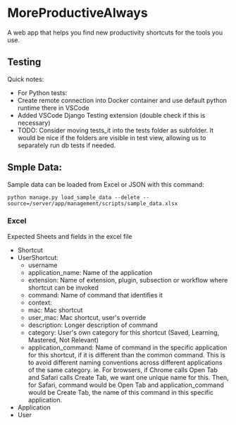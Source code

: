 # MoreProductiveAlways
A web app that helps you find new productivity shortcuts for the tools you use.


## Testing

Quick notes:
- For Python tests:
- Create remote connection into Docker container and use default python runtime there in VSCode
- Added VSCode Django Testing extension (double check if this is necessary)
- TODO: Consider moving tests_it into the tests folder as subfolder. It would be nice if the folders are visible in test view, allowing us to separately run db tests if needed.

## Smple Data:

Sample data can be loaded from Excel or JSON with this command:

`python manage.py load_sample_data --delete --source=/server/app/management/scripts/sample_data.xlsx`

### Excel
Expected Sheets and fields in the excel file
- Shortcut
- UserShortcut:
    - username
    - application_name: Name of the application
    - extension: Name of extension, plugin, subsection or workflow where shortcut can be invoked
    - command: Name of command that identifies it
    - context: 
    - mac: Mac shortcut
    - user_mac: Mac shortcut, user's override
    - description: Longer description of command
    - category: User's own category for this shortcut (Saved, Learning, Mastered, Not Relevant)
    - application_command: Name of command in the specific application for this shortcut, if it is different than the common command. This is to avoid different naming conventions across different applications of the same category. ie. For browsers, if Chrome calls Open Tab and Safari calls Create Tab, we want one unique name for this. Then, for Safari, command would be Open Tab and application_command would be Create Tab, the name of this command in this specific application.
- Application
- User

